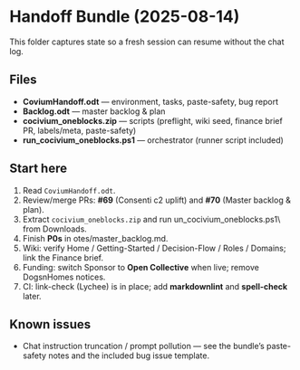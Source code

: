 # Handoff Bundle (2025-08-14)

This folder captures state so a fresh session can resume without the chat log.

## Files
- **CoviumHandoff.odt** — environment, tasks, paste-safety, bug report
- **Backlog.odt** — master backlog & plan
- **cocivium_oneblocks.zip** — scripts (preflight, wiki seed, finance brief PR, labels/meta, paste-safety)
- **run_cocivium_oneblocks.ps1** — orchestrator (runner script included)

## Start here
1. Read `CoviumHandoff.odt`.
2. Review/merge PRs: **#69** (Consenti c2 uplift) and **#70** (Master backlog & plan).
3. Extract `cocivium_oneblocks.zip` and run
un_cocivium_oneblocks.ps1\ from Downloads.
4. Finish **P0s** in
otes/master_backlog.md\.
5. Wiki: verify Home / Getting-Started / Decision-Flow / Roles / Domains; link the Finance brief.
6. Funding: switch Sponsor to **Open Collective** when live; remove DogsnHomes notices.
7. CI: link-check (Lychee) is in place; add **markdownlint** and **spell-check** later.

## Known issues
- Chat instruction truncation / prompt pollution — see the bundle’s paste-safety notes and the included bug issue template.

